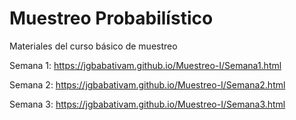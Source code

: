 # Muestreo Probabilístico 

Materiales del curso básico de muestreo


Semana 1: https://jgbabativam.github.io/Muestreo-I/Semana1.html

Semana 2: https://jgbabativam.github.io/Muestreo-I/Semana2.html

Semana 3: https://jgbabativam.github.io/Muestreo-I/Semana3.html